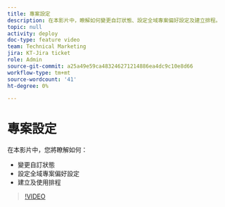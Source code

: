 ```yaml
---
title: 專案設定
description: 在本影片中，瞭解如何變更自訂狀態、設定全域專案偏好設定及建立排程。
topic: null
activity: deploy
doc-type: feature video
team: Technical Marketing
jira: KT-Jira ticket
role: Admin
source-git-commit: a25a49e59ca483246271214886ea4dc9c10e8d66
workflow-type: tm+mt
source-wordcount: '41'
ht-degree: 0%

---
```


# 專案設定

在本影片中，您將瞭解如何：

* 變更自訂狀態
* 設定全域專案偏好設定
* 建立及使用排程

>[!VIDEO](https://video.tv.adobe.com/v/335065/?quality=12&learn=on)
